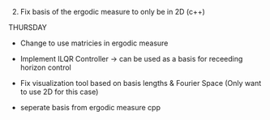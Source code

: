 2. Fix basis of the ergodic measure to only be in 2D (c++)


THURSDAY
- Change to use matricies in ergodic measure


- Implement ILQR Controller -> can be used as a basis for receeding horizon control
- Fix visualization tool based on basis lengths & Fourier Space (Only want to use 2D for this case)
- seperate basis from ergodic measure cpp


